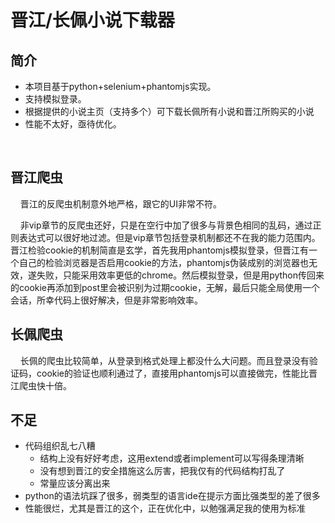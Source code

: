 # 晋江/长佩小说下载器

## 简介

+ 本项目基于python+selenium+phantomjs实现。
+ 支持模拟登录。
+ 根据提供的小说主页（支持多个）可下载长佩所有小说和晋江所购买的小说
+ 性能不太好，亟待优化。

&nbsp; &nbsp;  &nbsp; 

## 晋江爬虫

 &nbsp;  &nbsp; 晋江的反爬虫机制意外地严格，跟它的UI非常不符。

 &nbsp;  &nbsp; 非vip章节的反爬虫还好，只是在空行中加了很多与背景色相同的乱码，通过正则表达式可以很好地过滤。但是vip章节包括登录机制都还不在我的能力范围内。晋江检验cookie的机制简直是玄学，首先我用phantomjs模拟登录，但晋江有一个自己的检验浏览器是否启用cookie的方法，phantomjs伪装成别的浏览器也无效，遂失败，只能采用效率更低的chrome。然后模拟登录，但是用python传回来的cookie再添加到post里会被识别为过期cookie，无解，最后只能全局使用一个会话，所幸代码上很好解决，但是非常影响效率。



## 长佩爬虫

 &nbsp;  &nbsp; 长佩的爬虫比较简单，从登录到格式处理上都没什么大问题。而且登录没有验证码，cookie的验证也顺利通过了，直接用phantomjs可以直接做完，性能比晋江爬虫快十倍。



## 不足

+ 代码组织乱七八糟
  + 结构上没有好好考虑，这用extend或者implement可以写得条理清晰
  + 没有想到晋江的安全措施这么厉害，把我仅有的代码结构打乱了
  + 常量应该分离出来
+ python的语法坑踩了很多，弱类型的语言ide在提示方面比强类型的差了很多
+ 性能很烂，尤其是晋江的这个，正在优化中，以勉强满足我的使用为标准